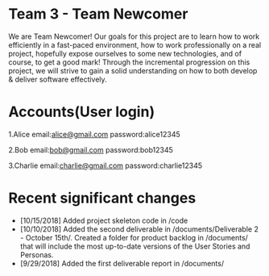 # Team 3 - Team Newcomer
We are Team Newcomer! Our goals for this project are to learn how to work efficiently in a fast-paced environment, how to work professionally on a real project, hopefully expose ourselves to some new technologies, and of course, to get a good mark! Through the incremental progression on this project, we will strive to gain a solid understanding on how to both develop & deliver software effectively. 

# Accounts(User login)
   1.Alice
   email:alice@gmail.com
   password:alice12345

   2.Bob
   email:bob@gmail.com
   password:bob12345

   3.Charlie
   email:charlie@gmail.com
   password:charlie12345

# Recent significant changes
- [10/15/2018] Added project skeleton code in /code
- [10/10/2018] Added the second deliverable in /documents/Deliverable 2 - October 15th/. Created a folder for product backlog in /documents/ that will include the most up-to-date versions of the User Stories and Personas.
- [9/29/2018] Added the first deliverable report in /documents/
